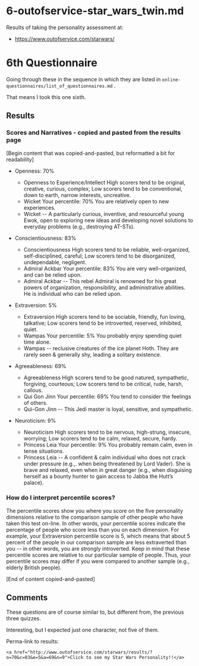 
# 6-outofservice-star_wars_twin.md

Results of taking the personality assessment at:

- https://www.outofservice.com/starwars/

# 6th Questionnaire

Going through these in the sequence in which they are listed in `online-questionnaires/list_of_questionnaires.md` .

That means I took this one sixth.

## Results

### Scores and Narratives - copied and pasted from the results page

[Begin content that was copied-and-pasted, but reformatted a bit for readability]

- Openness: 70%
 	- Openness to Experience/Intellect 	High scorers tend to be original, creative, curious, complex; Low scorers tend to be conventional, down to earth, narrow interests, uncreative.
  - Wicket 	Your percentile: 70% You are relatively open to new experiences.
  - Wicket -- A particularly curious, inventive, and resourceful young Ewok, open to exploring new ideas and developing novel solutions to everyday problems (e.g., destroying AT-STs).

- Conscientiousness: 83%
 	- Conscientiousness 	High scorers tend to be reliable, well-organized, self-disciplined, careful; Low scorers tend to be disorganized, undependable, negligent.
  - Admiral Ackbar 	Your percentile: 83% You are very well-organized, and can be relied upon.
  - Admiral Ackbar -- This rebel Admiral is renowned for his great powers of organization, responsibility, and administrative abilities. He is individual who can be relied upon.

- Extraversion: 5%
 	- Extraversion 	High scorers tend to be sociable, friendly, fun loving, talkative; Low scorers tend to be introverted, reserved, inhibited, quiet.
  - Wampas 	Your percentile: 5% You probably enjoy spending quiet time alone.
  - Wampas -- reclusive creatures of the ice planet Hoth. They are rarely seen & generally shy, leading a solitary existence.

- Agreeableness: 69%
 	- Agreeableness 	High scorers tend to be good natured, sympathetic, forgiving, courteous; Low scorers tend to be critical, rude, harsh, callous.
  - Qui Gon Jinn 	Your percentile: 69% You tend to consider the feelings of others.
  - Qui-Gon Jinn -- This Jedi master is loyal, sensitive, and sympathetic.

- Neuroticism: 9%
 	- Neuroticism 	High scorers tend to be nervous, high-strung, insecure, worrying; Low scorers tend to be calm, relaxed, secure, hardy.
  - Princess Leia 	Your percentile: 9% You probably remain calm, even in tense situations.
  - Princess Leia -- A confident & calm individual who does not crack under pressure (e.g.,. when being threatened by Lord Vader). She is brave and relaxed, even when in great danger (e.g., when disguising herself as a bounty hunter to gain access to Jabba the Hutt’s palace).

### How do I interpret percentile scores?

The percentile scores show you where you score on the five personality dimensions relative to the comparison sample of other people who have taken this test on-line. In other words, your percentile scores indicate the percentage of people who score less than you on each dimension. For example, your Extraversion percentile score is 5, which means that about 5 percent of the people in our comparison sample are less extraverted than you -- in other words, you are strongly introverted. Keep in mind that these percentile scores are relative to our particular sample of people. Thus, your percentile scores may differ if you were compared to another sample (e.g., elderly British people).

[End of content copied-and-pasted]

## Comments

These questions are of course similar to, but different from, the previous three quizzes.

Interesting, but I expected just one character, not five of them.

Perma-link to results:

```
<a href="http://www.outofservice.com/starwars/results/?o=70&c=83&e=5&a=69&n=9">Click to see my Star Wars Personality!!</a>
```

